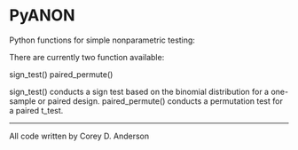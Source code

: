 # PyANON

Python functions for simple nonparametric testing:

There are currently two function available:

sign_test()
paired_permute()

sign_test() conducts a sign test based on the binomial distribution for a one-sample or paired design.
paired_permute() conducts a permutation test for a paired t_test.

----

All code written by Corey D. Anderson

